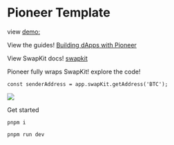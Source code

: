 # Pioneer Template

view [demo:](https://pioneer-template.vercel.app/)

View the guides!
[Building dApps with Pioneer](https://medium.com/@highlander_35968/building-dapps-with-pioneer-template-1ff2a8633c7a)

View SwapKit docs!
[swapkit](https://docs.thorswap.finance/swapkit-docs)

Pioneer fully wraps SwapKit! explore the code!

```
const senderAddress = app.swapKit.getAddress('BTC');
```

<img src="https://i.imgur.com/raqlnQQ.png&template=color&center=true&height=330" />


Get started
```
pnpm i
```

```
pnpm run dev
```
